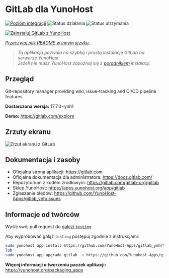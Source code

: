 <!--
To README zostało automatycznie wygenerowane przez <https://github.com/YunoHost/apps/tree/master/tools/readme_generator>
Nie powinno być ono edytowane ręcznie.
-->

# GitLab dla YunoHost

[![Poziom integracji](https://apps.yunohost.org/badge/integration/gitlab)](https://ci-apps.yunohost.org/ci/apps/gitlab/)
![Status działania](https://apps.yunohost.org/badge/state/gitlab)
![Status utrzymania](https://apps.yunohost.org/badge/maintained/gitlab)

[![Zainstaluj GitLab z YunoHost](https://install-app.yunohost.org/install-with-yunohost.svg)](https://install-app.yunohost.org/?app=gitlab)

*[Przeczytaj plik README w innym języku.](./ALL_README.md)*

> *Ta aplikacja pozwala na szybką i prostą instalację GitLab na serwerze YunoHost.*  
> *Jeżeli nie masz YunoHost zapoznaj się z [poradnikiem](https://yunohost.org/install) instalacji.*

## Przegląd

Git-repository manager providing wiki, issue-tracking and CI/CD pipeline features

**Dostarczona wersja:** 17.7.0~ynh1

**Demo:** <https://gitlab.com/explore>

## Zrzuty ekranu

![Zrzut ekranu z GitLab](./doc/screenshots/GitLab_running_11.0_(2018-07).png)

## Dokumentacja i zasoby

- Oficjalna strona aplikacji: <https://gitlab.com>
- Oficjalna dokumentacja dla administratora: <https://docs.gitlab.com/>
- Repozytorium z kodem źródłowym: <https://gitlab.com/gitlab-org/gitlab>
- Sklep YunoHost: <https://apps.yunohost.org/app/gitlab>
- Zgłaszanie błędów: <https://github.com/YunoHost-Apps/gitlab_ynh/issues>

## Informacje od twórców

Wyślij swój pull request do [gałęzi `testing`](https://github.com/YunoHost-Apps/gitlab_ynh/tree/testing).

Aby wypróbować gałąź `testing` postępuj zgodnie z instrukcjami:

```bash
sudo yunohost app install https://github.com/YunoHost-Apps/gitlab_ynh/tree/testing --debug
lub
sudo yunohost app upgrade gitlab -u https://github.com/YunoHost-Apps/gitlab_ynh/tree/testing --debug
```

**Więcej informacji o tworzeniu paczek aplikacji:** <https://yunohost.org/packaging_apps>
